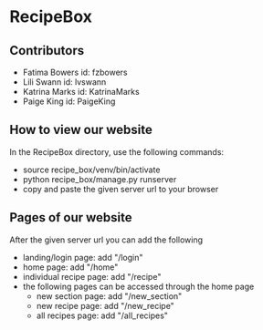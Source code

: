 # RecipeBox

## Contributors
- Fatima Bowers id: fzbowers
- Lili Swann id: lvswann
- Katrina Marks id: KatrinaMarks
- Paige King id: PaigeKing

## How to view our website
In the RecipeBox directory, use the following commands:
- source recipe_box/venv/bin/activate
- python recipe_box/manage.py runserver
- copy and paste the given server url to your browser



## Pages of our website
After the given server url you can add the following
- landing/login page: add "/login"
- home page: add "/home"
- individual recipe page: add "/recipe"
- the following pages can be accessed through the home page
  - new section page: add "/new_section"
  - new recipe page: add "/new_recipe"
  - all recipes page: add "/all_recipes"


